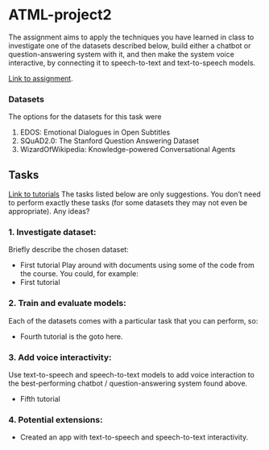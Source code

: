 # ATML-project2
The assignment aims to apply the techniques you have learned in class to investigate one of the datasets described below, build either a chatbot or question-answering system with it, and then make the system voice interactive, by connecting it to speech-to-text and text-to-speech models.

[Link to assignment](https://drive.google.com/file/d/1S_UfmLWsszGQBZ6wpc83HbrjHO2Fa5xc/view).

### Datasets
The options for the datasets for this task were 
  1. EDOS: Emotional Dialogues in Open Subtitles
  3. SQuAD2.0: The Stanford Question Answering Dataset
  4. WizardOfWikipedia: Knowledge-powered Conversational Agents


## Tasks
[Link to tutorials](https://drive.google.com/drive/folders/1d8cwe1BSvUhtO4gCgVciIEn2p5tqZsFd)
The tasks listed below are only suggestions. You don’t need to perform exactly these tasks (for some
datasets they may not even be appropriate). 
Any ideas?

### 1. Investigate dataset:
Briefly describe the chosen dataset:
- First tutorial 
Play around with documents using some of the code from the course. You could, for example:
- First tutorial

### 2. Train and evaluate models:
Each of the datasets comes with a particular task that you can perform, so:
- Fourth tutorial is the goto here.

### 3. Add voice interactivity:
Use text-to-speech and speech-to-text models to add voice interaction to the best-performing chatbot / question-answering system found above.
- Fifth tutorial

### 4. Potential extensions:
- Created an app with text-to-speech and speech-to-text interactivity.
